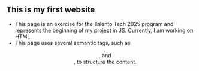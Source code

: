 ## This is my first website

* This page is an exercise for the Talento Tech 2025 program and represents the beginning of my project in JS. Currently, I am working on HTML.
* This page uses several semantic tags, such as <header>, <main>, and <footer>, to structure the content.


